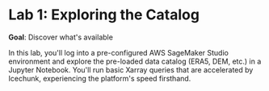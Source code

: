 # Lab 1: Exploring the Catalog

**Goal**: Discover what's available

In this lab, you'll log into a pre-configured AWS SageMaker Studio environment and explore the pre-loaded data catalog (ERA5, DEM, etc.) in a Jupyter Notebook. You'll run basic Xarray queries that are accelerated by Icechunk, experiencing the platform's speed firsthand.
